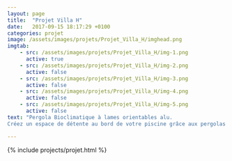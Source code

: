 ```yaml
---
layout: page
title:  "Projet Villa H"
date:   2017-09-15 18:17:29 +0100
categories: projet
image: /assets/images/projets/Projet_Villa_H/imghead.png
imgtab:
    - src: /assets/images/projets/Projet_Villa_H/img-1.png
      active: true
    - src: /assets/images/projets/Projet_Villa_H/img-2.png
      active: false
    - src: /assets/images/projets/Projet_Villa_H/img-3.png
      active: false
    - src: /assets/images/projets/Projet_Villa_H/img-4.png
      active: false
    - src: /assets/images/projets/Projet_Villa_H/img-5.png
      active: false
text: "Pergola Bioclimatique à lames orientables alu.
Créez un espace de détente au bord de votre piscine grâce aux pergolas bioclimatiques à lames orientables motorisées."

---
```


{% include projects/projet.html %}
